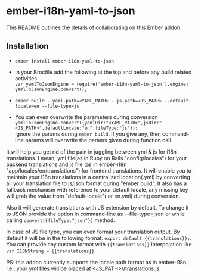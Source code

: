 # ember-i18n-yaml-to-json

This README outlines the details of collaborating on this Ember addon.

## Installation

* `ember install ember-i18n-yaml-to-json`

* In your Brocfile add the following at the top and before any build related activities.<br/>
  `var yamlToJsonEngine = require('ember-i18n-yaml-to-json').engine;`<br/>
  `yamlToJsonEngine.convert();`<br/>

* `ember build --yaml-path=<YAML_PATH> --js-path=<JS_PATH> --default-locale=en --file-type=js`

* You can even overwrite the parameters during conversion <br/>
   `yamlToJsonEngine.convert({yamlDir:"<YAML_PATH>",jsDir:"<JS_PATH>",defaultLocale:"en",fileType:"js"});`<br/>
   Ignore the params during `ember build`. If you give any, then command-line params will overwrite the params given during function call.

It will help you get rid of the pain in juggling between yml & js for i18n translations. I mean, yml file(as in Ruby on Rails "config/locales") for your backend translations and js file (as in ember-i18n "app/locales/en/translations") for frontend translations. It will enable you to maintain your i18n translations in a centralized location(.yml) by converting all your translation file to js/json format during "ember build". It also has a fallback mechanism with reference to your default locale, any missing key will grab the value from "default-locale"( or en.yml) during conversion.

Also it will generate translations with JS extension by default. To change it to JSON provide the option in command-line as --file-type=json or while calling `convert({fileType:"json"})` method.

In case of JS file type, you can even format your translation output. By default it will be in the following format: `export default {{translations}};`. You can provide any custom format with `{{translations}}` interpolation like `var I18NString = {{translations}}`.

PS: this addon currently supports the locale path format as in ember-i18n, i.e., your yml files will be placed at <JS_PATH>/<LOCALE>/translations.js
